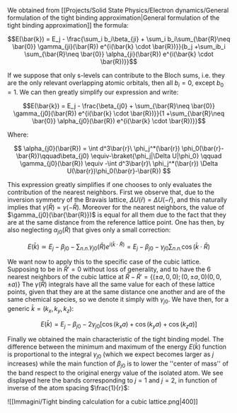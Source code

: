 We obtained from [[Projects/Solid State Physics/Electron dynamics/General formulation of the tight binding approximation|General formulation of the tight binding approximation]] the formula:

$$E(\bar{k}) = E_j - \frac{\sum_i b_i\beta_{ji} + \sum_i b_i\sum_{\bar{R}\neq \bar{0}} \gamma_{ji}(\bar{R}) e^{i(\bar{k} \cdot \bar{R})}}{b_j +\sum_ib_i \sum_{\bar{R}\neq \bar{0}} \alpha_{ji}(\bar{R}) e^{i(\bar{k} \cdot \bar{R})}}$$

If we suppose that only s-levels can contribute to the Bloch sums, i.e. they are the only relevant overlapping atomic orbitals, then all $b_i=0$, except $b_0=1$.
We can then greatly simplify our expression and write:

$$E(\bar{k}) = E_j - \frac{\beta_{j0} + \sum_{\bar{R}\neq \bar{0}} \gamma_{j0}(\bar{R}) e^{i(\bar{k} \cdot \bar{R})}}{1 +\sum_{\bar{R}\neq \bar{0}} \alpha_{j0}(\bar{R}) e^{i(\bar{k} \cdot \bar{R})}}$$

Where:

$$ \alpha_{j0}(\bar{R}) = \int d^3\bar{r}\ \phi_j^*(\bar{r})   \phi_0(\bar{r}-\bar{R})\qquad\beta_{j0} \equiv-\braket{\phi_j|\Delta U|\phi_0} \qquad \gamma_{j0}(\bar{R}) \equiv -\int d^3\bar{r}\ \phi_j^*(\bar{r}) \Delta U(\bar{r})\phi_0(\bar{r}-\bar{R}) $$

This expression greatly simplifies if one chooses to only evaluates the contribution of the nearest neighbors.
First we observe that, due to the inversion symmetry of the Bravais lattice, $\Delta U(\bar{r})=\Delta U(-\bar{r})$, and this naturally implies that $\gamma(\bar{R}) = \gamma(-\bar{R})$. 
Moreover for the nearest neighbors, the value of $\gamma_{j0}(\bar{\bar{R}})$ is equal for all them due to the fact that they are at the same distance from the reference lattice point.
One has then, by also neglecting $\alpha_{j0}(\bar{R})$ that gives only a small correction:

$$E(\bar{k}) \simeq E_j - \beta_{j0} - \sum_{n.n.} \gamma_{j0}(\bar{R}) e^{i(\bar{k} \cdot \bar{R})} = E_j - \beta_{j0} - \gamma_{j0}\sum_{n.n.} \cos(\bar{k} \cdot \bar{R})$$

We want now to apply this to the specific case of the cubic lattice. Supposing to be in $\bar{R}'=0$ without loss of generality, and to have the 6 nearest neighbors of the cubic lattice at $\bar{R}-\bar{R}' = \{(\pm a, 0, 0) ;( 0,\pm a, 0) (0, 0, \pm a)\}$
The $\gamma(\bar{R})$ integrals have all the same value for each of these lattice points, given that they are at the same distance one another and are of the same chemical species, so we denote it simply with $\gamma_{j0}$.
We have then, for a generic $\bar{k}=(k_x,k_y,k_z)$:

$$E(\bar{k}) = E_j - \beta_{j0} - 2\gamma_{j0} \left[\cos(k_xa)+\cos(k_ya)+\cos(k_za)\right]$$

Finally we obtained the main characteristic of the tight binding model. The difference between the minimum and maximum of the energy $E(\bar{k})$ function is proportional to the integral $\gamma_{j0}$ (which we expect becomes larger as $j$ increases) while the main function of $\beta_{j0}$ is to lower the ''center of mass'' of the band respect to the original energy value of the isolated atom.
We see displayed here the bands corresponding to $j=1$ and $j=2$, in function of inverse of the atom spacing $\frac{1}{r}$:

![[Immagini/Tight binding calculation for a cubic lattice.png|400]]